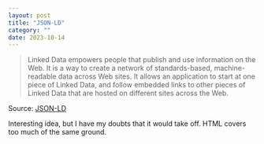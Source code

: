 ```yaml
---
layout: post
title: "JSON-LD"
category: ""
date: 2023-10-14
---
```


>Linked Data empowers people that publish and use information on the Web. It is a way to create a network of standards-based, machine-readable data across Web sites. It allows an application to start at one piece of Linked Data, and follow embedded links to other pieces of Linked Data that are hosted on different sites across the Web.

Source: [JSON-LD](https://json-ld.org/)

Interesting idea, but I have my doubts that it would take off. HTML covers too much of the same ground. 
